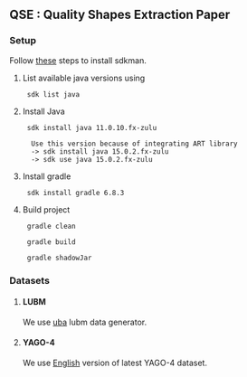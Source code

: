 ## QSE : Quality Shapes Extraction Paper

### Setup

Follow [these](https://sdkman.io/install) steps to install sdkman.
1. List available java versions using
    
        sdk list java
   
2. Install Java

        sdk install java 11.0.10.fx-zulu 
   
         Use this version because of integrating ART library 
         -> sdk install java 15.0.2.fx-zulu
         -> sdk use java 15.0.2.fx-zulu 

3. Install gradle 

        sdk install gradle 6.8.3

4. Build project
       
        gradle clean
    
        gradle build
    
        gradle shadowJar




### Datasets
1. #### LUBM
    We use [uba](https://github.com/rvesse/lubm-uba) lubm data generator.

2. #### YAGO-4
    We use [English](https://yago-knowledge.org/downloads/yago-4) version of latest YAGO-4 dataset.
